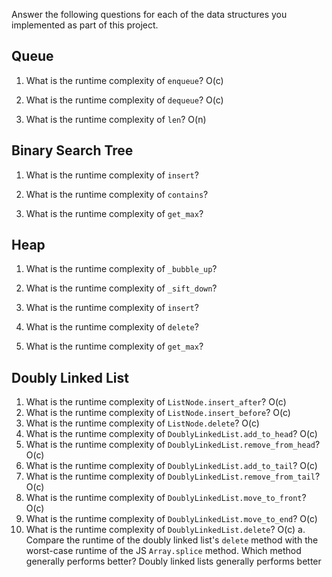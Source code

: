 Answer the following questions for each of the data structures you implemented as part of this project.

## Queue

1. What is the runtime complexity of `enqueue`?
  O(c)

2. What is the runtime complexity of `dequeue`?
  O(c)
3. What is the runtime complexity of `len`?
  O(n)
  
## Binary Search Tree

1. What is the runtime complexity of `insert`? 

2. What is the runtime complexity of `contains`?

3. What is the runtime complexity of `get_max`? 

## Heap

1. What is the runtime complexity of `_bubble_up`?

2. What is the runtime complexity of `_sift_down`?

3. What is the runtime complexity of `insert`?

4. What is the runtime complexity of `delete`?

5. What is the runtime complexity of `get_max`?

## Doubly Linked List

1. What is the runtime complexity of `ListNode.insert_after`?
O(c)
2. What is the runtime complexity of `ListNode.insert_before`?
O(c)
3. What is the runtime complexity of `ListNode.delete`?
O(c)
4. What is the runtime complexity of `DoublyLinkedList.add_to_head`?
O(c)
5. What is the runtime complexity of `DoublyLinkedList.remove_from_head`?
O(c)
6. What is the runtime complexity of `DoublyLinkedList.add_to_tail`?
O(c)
7. What is the runtime complexity of `DoublyLinkedList.remove_from_tail`?
O(c)
8. What is the runtime complexity of `DoublyLinkedList.move_to_front`?
O(c)
9. What is the runtime complexity of `DoublyLinkedList.move_to_end`?
O(c)
10. What is the runtime complexity of `DoublyLinkedList.delete`?
O(c)
    a. Compare the runtime of the doubly linked list's `delete` method with the worst-case runtime of the JS `Array.splice` method. Which method generally performs better? Doubly linked lists generally performs better